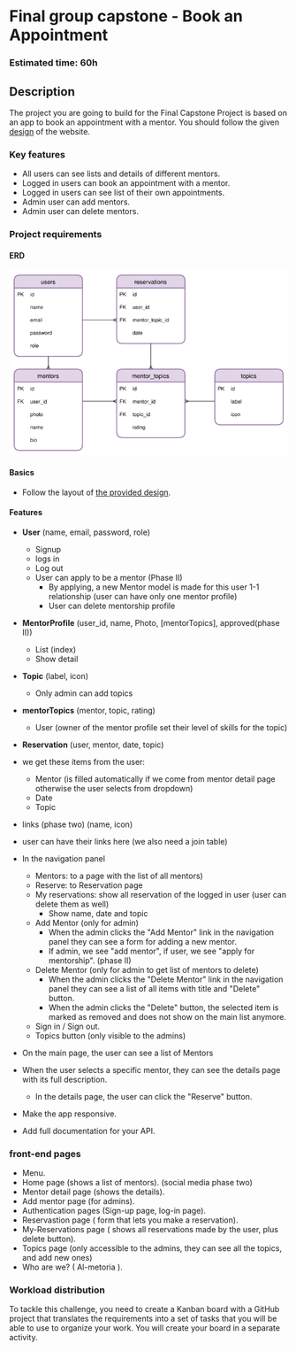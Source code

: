 #  Final group capstone - Book an Appointment

### Estimated time: 60h

## Description

The project you are going to build for the Final Capstone Project is based on an app to book an appointment with a mentor. You should follow the given [design](https://www.behance.net/gallery/26425031/Vespa-Responsive-Redesign) of the website.

### Key features

 - All users can see lists and details of different mentors.
 - Logged in users can book an appointment with a mentor.
 - Logged in users can see list of their own appointments.
 - Admin user can add mentors.
 - Admin user can delete mentors.


### Project requirements

#### ERD

![erd](./erd.png)

#### Basics
- Follow the layout of [the provided design](https://www.behance.net/gallery/26425031/Vespa-Responsive-Redesign).

#### Features

- **User** (name, email, password, role)
  - Signup
  - logs in
  - Log out
  - User can apply to be a mentor (Phase II)
    - By applying, a new Mentor model is made for this user 1-1 relationship (user can have only one mentor profile)
    - User can delete mentorship profile

- **MentorProfile** (user_id, name, Photo, [mentorTopics], approved(phase II))
  - List (index)
  - Show detail

- **Topic** (label, icon)
  - Only admin can add topics

- **mentorTopics** (mentor, topic, rating)
  - User (owner of the mentor profile set their level of skills for the topic)

- **Reservation** (user, mentor, date, topic)
 - we get these items from the user:
   - Mentor (is filled automatically if we come from mentor detail page otherwise the user selects from dropdown)
   - Date
   - Topic
   
- links (phase two) (name, icon)
 - user can have their links here (we also need a join table)
 
 
- In the navigation panel
  - Mentors: to a page with the list of all mentors)
  - Reserve: to Reservation page
  - My reservations: show all reservation of the logged in user (user can delete them as well)
    - Show name, date and topic
  - Add Mentor (only for admin)
    - When the admin clicks the "Add Mentor" link in the navigation panel they can see a form for adding a new mentor.
    - If admin, we see "add mentor", if user, we see "apply for mentorship". (phase II)
  - Delete Mentor (only for admin to get list of mentors to delete)
    - When the admin clicks the "Delete Mentor" link in the navigation panel they can see a list of all items with title and "Delete" button.
    - When the admin clicks the "Delete" button, the selected item is marked as removed and does not show on the main list anymore.
  - Sign in / Sign out.
  - Topics button (only visible to the admins)

- On the main page, the user can see a list of Mentors
- When the user selects a specific mentor, they can see the details page with its full description.
    - In the details page, the user can click the "Reserve" button.

- Make the app responsive.

- Add full documentation for your API.


### front-end pages
 - Menu.
 - Home page (shows a list of mentors). (social media phase two)
 - Mentor detail page (shows the details).
 - Add mentor page (for admins).
 - Authentication pages (Sign-up page, log-in page).
 - Reservastion page ( form that lets you make a reservation).
 - My-Reservations page ( shows all reservations made by the user, plus delete button).
 - Topics page (only accessible to the admins, they can see all the topics, and add new ones)
 - Who are we? ( Al-metoria ).
 

### Workload distribution

To tackle this challenge, you need to create a Kanban board with a GitHub project that translates the requirements into a set of tasks that you will be able to use to organize your work. You will create your board in a separate activity.
